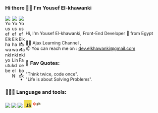 ### Hi there 👋🏻 I'm Yousef El-khawanki

<a href="https://www.youtube.com/channel/UCCxzov-Vf4YvDdnDrjsMtAw">
  <img align="left" alt="Yousef Elkhawanki youtube" width="22px" color='white' src="https://upload.wikimedia.org/wikipedia/commons/e/ef/Youtube_logo.png" />
</a>
<a href="https://www.linkedin.com/in/yousef-elkhawanki-b51456219/">
  <img align="left" alt="Yousef Elkhawanki LinkdeIN" width="22px" src="https://cdn.jsdelivr.net/npm/simple-icons@v3/icons/linkedin.svg" />
</a>
<a href="https://www.facebook.com/yusuf.mhamed.9?mibextid=ZbWKwL">
  <img align="left" alt="Yousef Elkhawanki Facebook" width="22px" src="https://cdn.jsdelivr.net/npm/simple-icons@v3/icons/facebook.svg" />
</a>
<br />
<br />

Hi, I'm Yousef El-khawanki, Front-End Developer 🚀 from Egypt

- 🐱‍🏍 Ajax Learning Channel ,
- 📫 You can reach me on : dev.elkhawanki@gmail.com

### 💎 Fav Quotes: 
- "Think twice, code once". 
- "Life is about Solving Problems".

### 👨🏻‍💻 Language and tools: 
<img height="25" src="https://cdn-icons-png.flaticon.com/512/174/174854.png"></img>
<img height="25" src="https://reactjs.org/logo-og.png"></img>
<img height="25" src="https://upload.wikimedia.org/wikipedia/commons/thumb/b/b2/Bootstrap_logo.svg/1280px-Bootstrap_logo.svg.png"></img>
<img height="25" src="https://raw.githubusercontent.com/github/explore/80688e429a7d4ef2fca1e82350fe8e3517d3494d/topics/javascript/javascript.png"></img>
<img height="25" src="https://raw.githubusercontent.com/github/explore/80688e429a7d4ef2fca1e82350fe8e3517d3494d/topics/git/git.png"></img>
